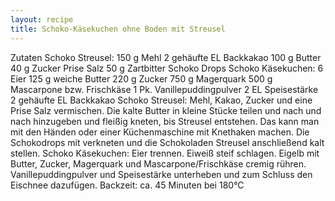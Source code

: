 ```yaml
---
layout: recipe
title: Schoko-Käsekuchen ohne Boden mit Streusel
---
```


Zutaten
Schoko Streusel:
150 g Mehl
2 gehäufte EL Backkakao
100 g Butter
40 g Zucker
Prise Salz
50 g Zartbitter Schoko Drops
Schoko Käsekuchen:
6 Eier
125 g weiche Butter
220 g Zucker
750 g Magerquark
500 g Mascarpone bzw. Frischkäse
1 Pk. Vanillepuddingpulver
2 EL Speisestärke
2 gehäufte EL Backkakao
Schoko Streusel:
Mehl, Kakao, Zucker und eine Prise Salz vermischen. Die kalte Butter in kleine Stücke teilen und nach und nach hinzugeben und fleißig kneten, bis Streusel entstehen. Das kann man mit den Händen oder einer Küchenmaschine mit Knethaken machen. Die Schokodrops mit verkneten und die Schokoladen Streusel anschließend kalt stellen.
Schoko Käsekuchen:
Eier trennen. Eiweiß steif schlagen. Eigelb mit Butter, Zucker, Magerquark und Mascarpone/Frischkäse cremig rühren. Vanillepuddingpulver und Speisestärke unterheben und zum Schluss den Eischnee dazufügen.
Backzeit: ca. 45 Minuten bei 180°C
